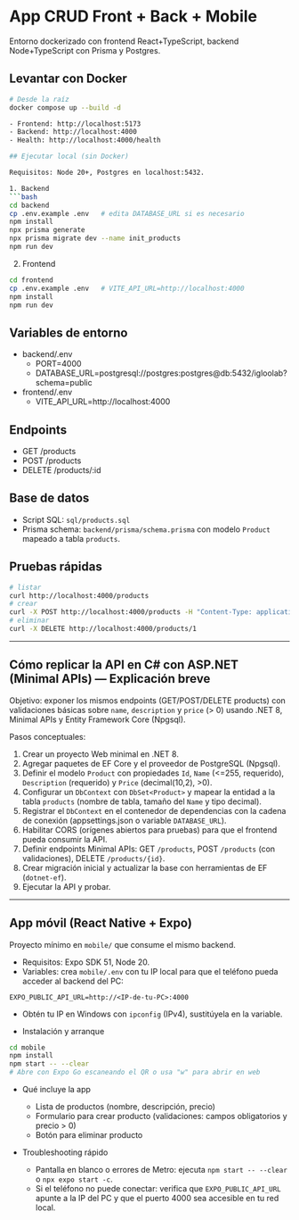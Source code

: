 # App CRUD Front + Back + Mobile

Entorno dockerizado con frontend React+TypeScript, backend Node+TypeScript con Prisma y Postgres.

## Levantar con Docker

```bash
# Desde la raíz
docker compose up --build -d

- Frontend: http://localhost:5173
- Backend: http://localhost:4000
- Health: http://localhost:4000/health

## Ejecutar local (sin Docker)

Requisitos: Node 20+, Postgres en localhost:5432.

1. Backend
```bash
cd backend
cp .env.example .env   # edita DATABASE_URL si es necesario
npm install
npx prisma generate
npx prisma migrate dev --name init_products
npm run dev
```

2. Frontend
```bash
cd frontend
cp .env.example .env   # VITE_API_URL=http://localhost:4000
npm install
npm run dev
```

## Variables de entorno
- backend/.env
  - PORT=4000
  - DATABASE_URL=postgresql://postgres:postgres@db:5432/igloolab?schema=public
- frontend/.env
  - VITE_API_URL=http://localhost:4000

## Endpoints
- GET /products
- POST /products
- DELETE /products/:id

## Base de datos
- Script SQL: `sql/products.sql`
- Prisma schema: `backend/prisma/schema.prisma` con modelo `Product` mapeado a tabla `products`.

## Pruebas rápidas
```bash
# listar
curl http://localhost:4000/products
# crear
curl -X POST http://localhost:4000/products -H "Content-Type: application/json" -d '{"name":"Prod","description":"Desc","price":12.50}'
# eliminar
curl -X DELETE http://localhost:4000/products/1
```

---

## Cómo replicar la API en C# con ASP.NET (Minimal APIs) — Explicación breve

Objetivo: exponer los mismos endpoints (GET/POST/DELETE products) con validaciones básicas sobre `name`, `description` y `price` (> 0) usando .NET 8, Minimal APIs y Entity Framework Core (Npgsql).

Pasos conceptuales:
1) Crear un proyecto Web minimal en .NET 8.
2) Agregar paquetes de EF Core y el proveedor de PostgreSQL (Npgsql).
3) Definir el modelo `Product` con propiedades `Id`, `Name` (<=255, requerido), `Description` (requerido) y `Price` (decimal(10,2), >0).
4) Configurar un `DbContext` con `DbSet<Product>` y mapear la entidad a la tabla `products` (nombre de tabla, tamaño del `Name` y tipo decimal).
5) Registrar el `DbContext` en el contenedor de dependencias con la cadena de conexión (appsettings.json o variable `DATABASE_URL`).
6) Habilitar CORS (orígenes abiertos para pruebas) para que el frontend pueda consumir la API.
7) Definir endpoints Minimal APIs: GET `/products`, POST `/products` (con validaciones), DELETE `/products/{id}`.
8) Crear migración inicial y actualizar la base con herramientas de EF (`dotnet-ef`).
9) Ejecutar la API y probar.

---

## App móvil (React Native + Expo)

Proyecto mínimo en `mobile/` que consume el mismo backend.

- Requisitos: Expo SDK 51, Node 20.
- Variables: crea `mobile/.env` con tu IP local para que el teléfono pueda acceder al backend del PC:
```
EXPO_PUBLIC_API_URL=http://<IP-de-tu-PC>:4000
```
  - Obtén tu IP en Windows con `ipconfig` (IPv4), sustitúyela en la variable.

- Instalación y arranque
```bash
cd mobile
npm install
npm start -- --clear
# Abre con Expo Go escaneando el QR o usa "w" para abrir en web
```

- Qué incluye la app
  - Lista de productos (nombre, descripción, precio)
  - Formulario para crear producto (validaciones: campos obligatorios y precio > 0)
  - Botón para eliminar producto

- Troubleshooting rápido
  - Pantalla en blanco o errores de Metro: ejecuta `npm start -- --clear` o `npx expo start -c`.
  - Si el teléfono no puede conectar: verifica que `EXPO_PUBLIC_API_URL` apunte a la IP del PC y que el puerto 4000 sea accesible en tu red local.
